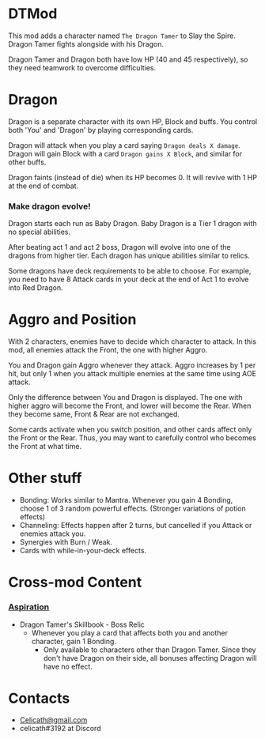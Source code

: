 
# DTMod
This mod adds a character named `The Dragon Tamer` to Slay the Spire. Dragon Tamer fights alongside with his Dragon.

Dragon Tamer and Dragon both have low HP (40 and 45 respectively), so they need teamwork to overcome difficulties.

# Dragon
Dragon is a separate character with its own HP, Block and buffs. You control both 'You' and 'Dragon' by playing corresponding cards.

Dragon will attack when you play a card saying `Dragon deals X damage`. Dragon will gain Block with a card `Dragon gains X Block`, and similar for other buffs.

Dragon faints (instead of die) when its HP becomes 0. It will revive with 1 HP at the end of combat.


### Make dragon evolve!
Dragon starts each run as Baby Dragon. Baby Dragon is a Tier 1 dragon with no special abilities.

After beating act 1 and act 2 boss, Dragon will evolve into one of the dragons from higher tier. Each dragon has unique abilities similar to relics.

Some dragons have deck requirements to be able to choose. For example, you need to have 8 Attack cards in your deck at the end of Act 1 to evolve into Red Dragon.


# Aggro and Position
With 2 characters, enemies have to decide which character to attack.
In this mod, all enemies attack the Front, the one with higher Aggro.

You and Dragon gain Aggro whenever they attack. Aggro increases by 1 per hit, but only 1 when you attack multiple enemies at the same time using AOE attack. 

Only the difference between You and Dragon is displayed. The one with higher aggro will become the Front, and lower will become the Rear. When they become same, Front & Rear are not exchanged.

Some cards activate when you switch position, and other cards affect only the Front or the Rear.
Thus, you may want to carefully control who becomes the Front at what time.


# Other stuff
* Bonding: Works similar to Mantra. Whenever you gain 4 Bonding, choose 1 of 3 random powerful effects. (Stronger variations of potion effects)
* Channeling: Effects happen after 2 turns, but cancelled if you Attack or enemies attack you.
* Synergies with Burn / Weak.
* Cards with while-in-your-deck effects.

# Cross-mod Content

### [Aspiration](https://github.com/erasels/Aspiration-StS)

* Dragon Tamer's Skillbook - Boss Relic
  * Whenever you play a card that affects both you and another character, gain 1 Bonding.
    * Only available to characters other than Dragon Tamer. Since they don't have Dragon on their side, all bonuses affecting Dragon will have no effect.

# Contacts

* Celicath@gmail.com
* celicath#3192 at Discord
